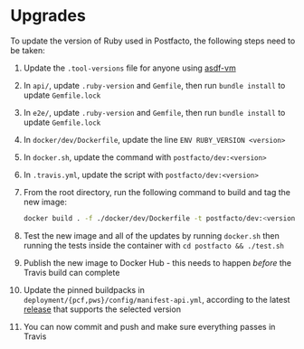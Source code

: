 # Upgrades

To update the version of Ruby used in Postfacto, the following steps need to be taken:

 1. Update the `.tool-versions` file for anyone using [asdf-vm]

 2. In `api/`, update `.ruby-version` and `Gemfile`, then run `bundle install` to update `Gemfile.lock`

 3. In `e2e/`, update `.ruby-version` and `Gemfile`, then run `bundle install` to update `Gemfile.lock`

 4. In `docker/dev/Dockerfile`, update the line `ENV RUBY_VERSION <version>`

 5. In `docker.sh`, update the command with `postfacto/dev:<version>`

 6. In `.travis.yml`, update the script with `postfacto/dev:<version>`

 7. From the root directory, run the following command to build and tag the new image:

    ```bash
    docker build . -f ./docker/dev/Dockerfile -t postfacto/dev:<version>
    ```

 8. Test the new image and all of the updates by running `docker.sh` then running the tests inside the container with
    `cd postfacto && ./test.sh`

 9. Publish the new image to Docker Hub - this needs to happen *before* the Travis build can complete

 10. Update the pinned buildpacks in `deployment/{pcf,pws}/config/manifest-api.yml`, according to the latest [release]
    that supports the selected version

 11. You can now commit and push and make sure everything passes in Travis

  [asdf-vm]: https://asdf-vm.com/#/
  [release]: https://github.com/cloudfoundry/ruby-buildpack/releases
